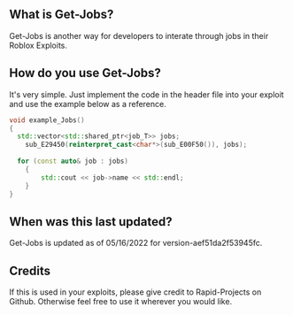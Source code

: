 ## What is Get-Jobs?

Get-Jobs is another way for developers to interate through jobs in their Roblox Exploits.

## How do you use Get-Jobs?

It's very simple. Just implement the code in the header file into your exploit and use the example below as a reference.

```cpp
void example_Jobs()
{
  std::vector<std::shared_ptr<job_T>> jobs;
	sub_E29450(reinterpret_cast<char*>(sub_E00F50()), jobs);
  
  for (const auto& job : jobs)
	{
		std::cout << job->name << std::endl;
	}
}
```

## When was this last updated?

Get-Jobs is updated as of 05/16/2022 for version-aef51da2f53945fc.

## Credits

If this is used in your exploits, please give credit to Rapid-Projects on Github. Otherwise feel free to use it wherever you would like.
